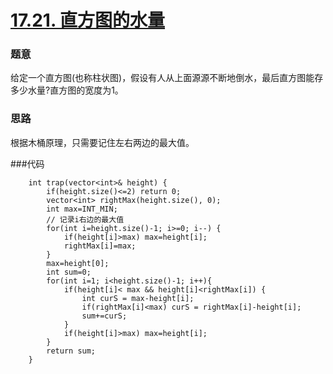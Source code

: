 # [17.21. 直方图的水量](https://leetcode-cn.com/problems/volume-of-histogram-lcci/)
### 题意
给定一个直方图(也称柱状图)，假设有人从上面源源不断地倒水，最后直方图能存多少水量?直方图的宽度为1。

### 思路
根据木桶原理，只需要记住左右两边的最大值。

###代码
```cgo
    int trap(vector<int>& height) {
        if(height.size()<=2) return 0;
        vector<int> rightMax(height.size(), 0);
        int max=INT_MIN;
        // 记录i右边的最大值
        for(int i=height.size()-1; i>=0; i--) {
            if(height[i]>max) max=height[i];
            rightMax[i]=max;
        }
        max=height[0];
        int sum=0;
        for(int i=1; i<height.size()-1; i++){
            if(height[i]< max && height[i]<rightMax[i]) {
                int curS = max-height[i];
                if(rightMax[i]<max) curS = rightMax[i]-height[i];
                sum+=curS;
            }
            if(height[i]>max) max=height[i];
        }
        return sum;
    }
```